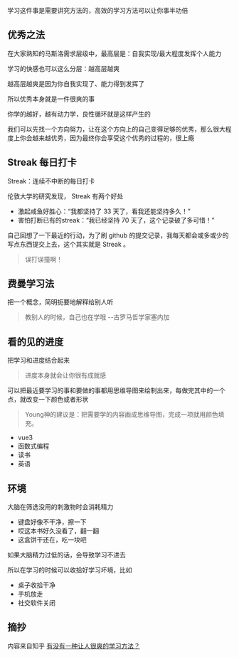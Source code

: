 学习这件事是需要讲究方法的，高效的学习方法可以让你事半功倍

## 优秀之法

在大家熟知的马斯洛需求层级中，最高层是：自我实现/最大程度发挥个人能力

学习的快感也可以这么分层：越高层越爽

越高层越爽是因为你自我实现了、能力得到发挥了

所以优秀本身就是一件很爽的事

你学的越好，越有动力学，良性循环就是这样产生的

我们可以先找一个方向努力，让在这个方向上的自己变得足够的优秀，那么很大程度上你会越来越优秀，因为最终你会享受这个优秀的过程的，很上瘾


## Streak 每日打卡

Streak：连续不中断的每日打卡

伦敦大学的研究发现， Streak 有两个好处

- 激起咸鱼好胜心：“我都坚持了 33 天了，看我还能坚持多久！”
- 害怕打断已有的streak：“我已经坚持 70 天了，这个记录破了多可惜！”

自己回想了一下最近的行动，为了刷 github 的提交记录，我每天都会或多或少的写点东西提交上去，这个其实就是 Streak 。
> 误打误撞啊！


## 费曼学习法

把一个概念，简明扼要地解释给别人听

> 教别人的时候，自己也在学哦 --古罗马哲学家塞内加


## 看的见的进度

把学习和进度结合起来

> 进度本身就会让你很有成就感

可以把最近要学习的事和要做的事都用思维导图来绘制出来，每做完其中的一个点，就改变一下颜色或者形状

> Young神的建议是：把需要学的内容画成思维导图，完成一项就用颜色填充。

- vue3
- 函数式编程
- 读书
- 英语

## 环境

大脑在筛选没用的刺激物时会消耗精力
- 键盘好像不干净，擦一下
- 哎这本书好久没看了，翻一翻
- 这盒饼干还在，吃一块吧

如果大脑精力过低的话，会导致学习不进去

所以在学习的时候可以收拾好学习坏境，比如
- 桌子收拾干净
- 手机放走
- 社交软件关闭



## 摘抄
内容来自知乎 [有没有一种让人很爽的学习方法？](https://www.zhihu.com/question/58772932/answer/1295278256)







